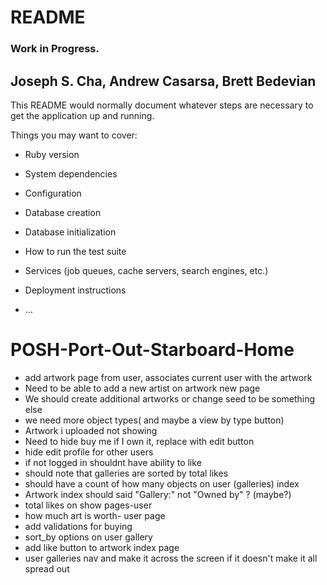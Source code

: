 # README
### Work in Progress. 

## Joseph S. Cha, Andrew Casarsa, Brett Bedevian

This README would normally document whatever steps are necessary to get the
application up and running.

Things you may want to cover:

* Ruby version

* System dependencies

* Configuration

* Database creation

* Database initialization

* How to run the test suite

* Services (job queues, cache servers, search engines, etc.)

* Deployment instructions

* ...
# POSH-Port-Out-Starboard-Home

- add artwork page from user, associates current user with the artwork
- Need to be able to add a new artist on artwork new page
- We should create additional artworks or change seed to be something else
- we need more object types( and maybe a view by type button)
- Artwork i uploaded not showing
- Need to hide buy me if I own it, replace with edit button
- hide edit profile for other users
- if not logged in shouldnt have ability to like
- should note that galleries are sorted by total likes
- should have a count of how many objects on user (galleries) index
- Artwork index should said "Gallery:" not "Owned by" ? (maybe?)
- total likes on show pages-user
- how much art is worth- user page 
- add validations for buying 
- sort_by options on user gallery 
- add like button to artwork index page
- user galleries nav and make it across the screen if it doesn't make it all spread out